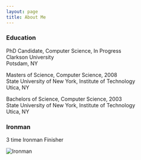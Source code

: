 ```yaml
---
layout: page
title: About Me
---
```


### Education

PhD Candidate, Computer Science, In Progress  
Clarkson University  
Potsdam, NY

Masters of Science, Computer Science, 2008  
State University of New York, Institute of Technology  
Utica, NY

Bachelors of Science, Computer Science, 2003  
State University of New York, Institute of Technology  
Utica, NY

### Ironman

3 time Ironman Finisher

![Ironman](img/ironman.jpeg)
